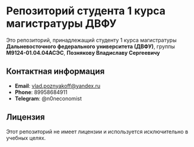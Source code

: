 # Репозиторий студента 1 курса магистратуры ДВФУ

Это репозиторий, принадлежащий студенту 1 курса магистратуры **Дальневосточного федерального университета (ДВФУ)**, группы **М9124-01.04.04АСЭС**,
**Познякову Владиславу Сергеевичу**

## Контактная информация

- **Email**: [vlad.poznyakoff@yandex.ru](mailto:vlad.poznyakoff@yandex.ru)
- **Phone**: 89958684911
- **Telegram**: @n0neconomist

## Лицензия
Этот репозиторий не имеет лицензии и используется исключительно в учебных целях.
